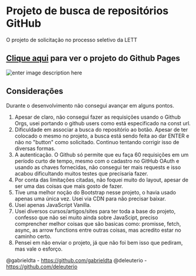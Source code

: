 # Projeto de busca de repositórios GitHub
O projeto de solicitação no processo seletivo da LETT

## [Clique aqui](https://lucasxs.github.io/GITHUB-API-LETT/) para ver o projeto do Github Pages

![enter image description here](http://g.recordit.co/PlUnFOIocP.gif)
  
## Considerações
Durante o desenvolvimento não consegui avançar em alguns pontos.

1. Apesar de claro, não consegui fazer as requisições usando o Github Orgs, usei portando o github users como está especificado na const url.
2. Dificuldade em associar a busca do repositório ao botão. Apesar de ter colocado o mesmo no projeto, a busca está sendo feita ao dar ENTER e não no "button" como solicitado. Continuo tentando corrigir isso de diversas formas.
3. A autenticação. O Github só permite que eu faça 60 requisições em um período curto de tempo, mesmo com o cadastro no GitHub OAuth e usando as chaves fornecidas, não consegui ter mais requests e isso acabou dificultando muitos testes que precisaria fazer.
4. Por conta das limitações citadas, não foquei muito do layout, apesar de ser uma das coisas que mais gosto de fazer.
5. Tive uma melhor noção do Bootstrap nesse projeto, o havia usado apenas uma única vez. Usei via CDN para não precisar baixar.
6. Usei apenas JavaScript Vanilla.
7. Usei diversos cursos/artigos/sites para ter toda a base do projeto, confesso que não sei muito ainda sobre JavaScipt, preciso comprencher melhor coisas que são basicas como: promisse, fetch, async, as arrow functions entre outras coisas, mas acredito estar no caminho certo.
8. Pensei em não enviar o projeto, já que não foi bem isso que pediram, mas vale o esforço.

@gabrieldta - https://github.com/gabrieldta
@deleuterio - https://github.com/deleuterio
